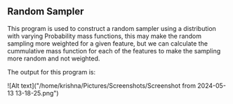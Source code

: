 ## Random Sampler

This program is used to construct a random sampler using a distribution with varying Probability mass functions, this may make the random sampling more weighted for a given feature, but we can calculate the cummulative mass function for each of the features to make the sampling more random and not weighted.

The output for this program is:

![Alt text]("/home/krishna/Pictures/Screenshots/Screenshot from 2024-05-13 13-18-25.png")
